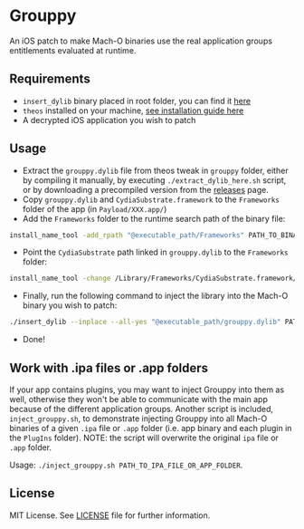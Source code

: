 # Grouppy
An iOS patch to make Mach-O binaries use the real application groups entitlements evaluated at runtime.

## Requirements
* `insert_dylib` binary placed in root folder, you can find it [here](https://github.com/Tyilo/insert_dylib)
* `theos` installed on your machine, [see installation guide here](https://github.com/theos/theos/wiki/Installation)
* A decrypted iOS application you wish to patch

## Usage
* Extract the `grouppy.dylib` file from theos tweak in `grouppy` folder, either by compiling it manually, by executing `./extract_dylib_here.sh` script, or by downloading a precompiled version from the [releases](https://github.com/n3d1117/Grouppy/releases/latest) page.
* Copy `grouppy.dylib` and `CydiaSubstrate.framework` to the `Frameworks` folder of the app (in `Payload/XXX.app/`)
* Add the `Frameworks` folder to the runtime search path of the binary file:
```bash
install_name_tool -add_rpath "@executable_path/Frameworks" PATH_TO_BINARY_FILE
```
* Point the `CydiaSubstrate` path linked in `grouppy.dylib` to the `Frameworks` folder:
```bash
install_name_tool -change /Library/Frameworks/CydiaSubstrate.framework/CydiaSubstrate @rpath/CydiaSubstrate.framework/CydiaSubstrate Frameworks/grouppy.dylib
```
* Finally, run the following command to inject the library into the Mach-O binary you wish to patch:
```bash
./insert_dylib --inplace --all-yes "@executable_path/grouppy.dylib" PATH_TO_BINARY_FILE
```
* Done!

## Work with .ipa files or .app folders
If your app contains plugins, you may want to inject Grouppy into them as well, otherwise they won't be able to communicate with the main app because of the different application groups. Another script is included, `inject_grouppy.sh`, to demonstrate injecting Grouppy into all Mach-O binaries of a given `.ipa` file or `.app` folder (i.e. app binary and each plugin in the `PlugIns` folder). NOTE: the script will overwrite the original `ipa` file or `.app` folder.

Usage: `./inject_grouppy.sh PATH_TO_IPA_FILE_OR_APP_FOLDER`.

## License
MIT License. See [LICENSE](LICENSE) file for further information.
